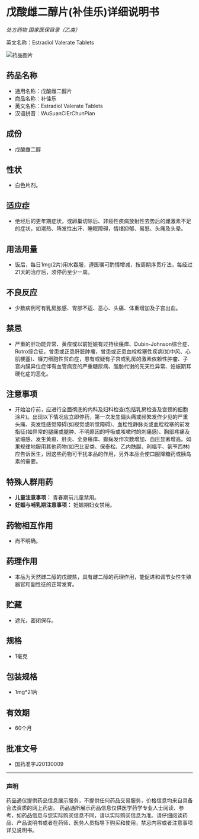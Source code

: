# 戊酸雌二醇片(补佳乐)详细说明书

_处方药物_ _国家医保目录（乙类）_

英文名称：Estradiol Valerate Tablets

![药品图片](https://pimg.39.net/upload/hospital/c1779809437700194304/20240823/org/1826871300161929223.jpg)

## 药品名称

- 通用名称：戊酸雌二醇片
- 商品名称：补佳乐
- 英文名称：Estradiol Valerate Tablets
- 汉语拼音：WuSuanCiErChunPian

## 成份

- 戊酸雌二醇

## 性状

- 白色片剂。

## 适应症

- 绝经后的更年期症状，或卵巢切除后、非癌性疾病放射性去势后的雌激素不足的症状，如潮热、阵发性出汗、睡眠障碍，情绪抑郁、易怒、头痛及头晕。

## 用法用量

- 饭后，每日1mg(2片)用水吞服，遵医嘱可酌情增减，按周期序贯疗法，每经过21天的治疗后，须停药至少一周。

## 不良反应

- 少数病例可有乳房胀感、胃部不适、恶心、头痛、体重增加及子宫出血。

## 禁忌

- 严重的肝功能异常、黄疸或以前妊娠有过持续瘙痒、Dubin-Johnson综合症、Rotro综合征，曾患或正患肝脏肿瘤，曾患或正患血栓栓塞性疾病(如中风、心肌梗塞)、镰刀细胞性贫血症，患有或疑有子宫或乳房的激素依赖性肿瘤、子宫内膜异位症伴有血管病变的严重糖尿病、脂肪代谢的先天性异常、妊娠期耳硬化症的恶化。

## 注意事项

- 开始治疗前，应进行全面彻底的内科及妇科检查(包括乳房检查及宫颈的细胞涂片)。出现以下情况应立即停药，第一次发生偏头痛或频繁发作少见的严重头痛、突发性感觉障碍(如视觉或听觉障碍)、血栓性静脉炎或血栓栓塞的前发指征(如异常的腿痛或腿肿、不明原因的呼吸或咳嗽时的刺痛感)、胸部疼痛及紧缩感、发生黄疸、肝炎、全身瘙痒、癫痫发作次数增加、血压显著增高。如果规律地服用其他药物(如巴比妥类、保泰松、乙内酰脲、利福平、氨苄西林)应告诉医生，因这些药物可干扰本品的作用，另外本品会使口服降糖药或胰岛素的需要。

## 特殊人群用药

- **儿童注意事项：** 青春期前儿童禁用。
- **妊娠与哺乳期注意事项：** 妊娠期妇女禁用。

## 药物相互作用

- 尚不明确。

## 药理作用

- 本品为天然雌二醇的戊酸盐，具有雌二醇的药理作用，能促进和调节女性生殖器官和副性征的正常发育。

## 贮藏

- 遮光，密闭保存。

## 规格

- 1毫克

## 包装规格

- 1mg\*21片

## 有效期

- 60个月

## 批准文号

- 国药准字J20130009

--- 

### 声明

药品通仅提供药品信息展示服务，不提供任何药品交易服务，价格信息均来自具备合法资质的网上药店。 药品通所展示药品信息仅供医学药学专业人士阅读、参考，如药品信息与您实际购买信息不同，请以实际购买信息为准。请仔细阅读药品、产品说明书或者在药师、医务人员指导下购买和使用，禁忌内容或者注意事项详见说明书。